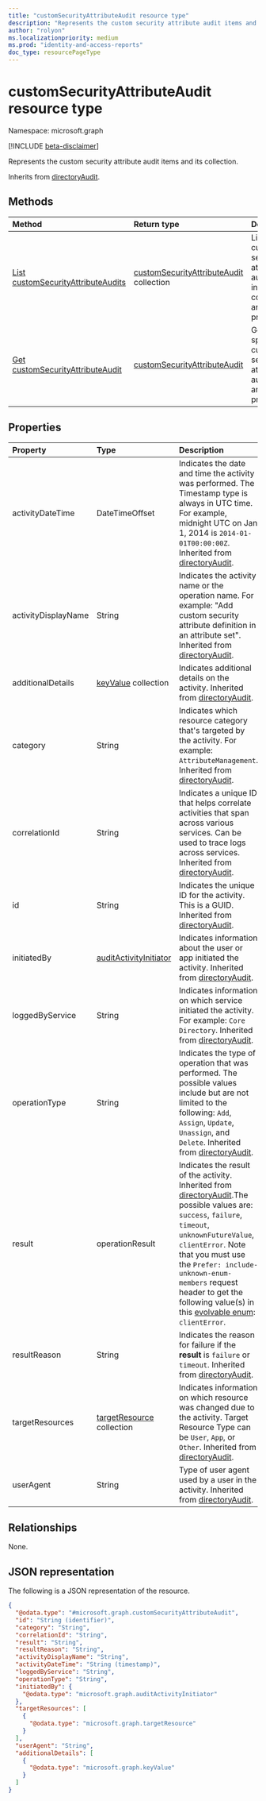 ```yaml
---
title: "customSecurityAttributeAudit resource type"
description: "Represents the custom security attribute audit items and its collection."
author: "rolyon"
ms.localizationpriority: medium
ms.prod: "identity-and-access-reports"
doc_type: resourcePageType
---
```


# customSecurityAttributeAudit resource type

Namespace: microsoft.graph

[!INCLUDE [beta-disclaimer](../../includes/beta-disclaimer.md)]

Represents the custom security attribute audit items and its collection.

Inherits from [directoryAudit](../resources/directoryaudit.md).

## Methods
|Method|Return type|Description|
|:---|:---|:---|
|[List customSecurityAttributeAudits](../api/auditlogroot-list-customsecurityattributeaudits.md)|[customSecurityAttributeAudit](../resources/customsecurityattributeaudit.md) collection|List the custom security attribute audit items in the collection and their properties.|
|[Get customSecurityAttributeAudit](../api/customsecurityattributeaudit-get.md)|[customSecurityAttributeAudit](../resources/customsecurityattributeaudit.md)|Get a specific custom security attribute audit item and its properties.|

## Properties
|Property|Type|Description|
|:---|:---|:---|
|activityDateTime|DateTimeOffset| Indicates the date and time the activity was performed. The Timestamp type is always in UTC time. For example, midnight UTC on Jan 1, 2014 is `2014-01-01T00:00:00Z`. Inherited from [directoryAudit](../resources/directoryaudit.md).|
|activityDisplayName|String|Indicates the activity name or the operation name. For example: "Add custom security attribute definition in an attribute set". Inherited from [directoryAudit](../resources/directoryaudit.md).|
|additionalDetails|[keyValue](../resources/keyvalue.md) collection|Indicates additional details on the activity. Inherited from [directoryAudit](../resources/directoryaudit.md).|
|category|String|Indicates which resource category that's targeted by the activity. For example: `AttributeManagement`. Inherited from [directoryAudit](../resources/directoryaudit.md).|
|correlationId|String|Indicates a unique ID that helps correlate activities that span across various services. Can be used to trace logs across services. Inherited from [directoryAudit](../resources/directoryaudit.md).|
|id|String|Indicates the unique ID for the activity. This is a GUID. Inherited from [directoryAudit](../resources/directoryaudit.md).|
|initiatedBy|[auditActivityInitiator](../resources/auditactivityinitiator.md)|Indicates information about the user or app initiated the activity. Inherited from [directoryAudit](../resources/directoryaudit.md).|
|loggedByService|String|Indicates information on which service initiated the activity. For example: `Core Directory`. Inherited from [directoryAudit](../resources/directoryaudit.md).|
|operationType|String|Indicates the type of operation that was performed. The possible values include but are not limited to the following: `Add`, `Assign`, `Update`, `Unassign`, and `Delete`. Inherited from [directoryAudit](../resources/directoryaudit.md).|
|result|operationResult|Indicates the result of the activity. Inherited from [directoryAudit](../resources/directoryaudit.md).The possible values are: `success`, `failure`, `timeout`, `unknownFutureValue`, `clientError`. Note that you must use the `Prefer: include-unknown-enum-members` request header to get the following value(s) in this [evolvable enum](/graph/best-practices-concept#handling-future-members-in-evolvable-enumerations): `clientError`.|
|resultReason|String|Indicates the reason for failure if the **result** is `failure` or `timeout`. Inherited from [directoryAudit](../resources/directoryaudit.md).|
|targetResources|[targetResource](../resources/targetresource.md) collection|Indicates information on which resource was changed due to the activity. Target Resource Type can be `User`, `App`, or `Other`. Inherited from [directoryAudit](../resources/directoryaudit.md).|
|userAgent|String|Type of user agent used by a user in the activity. Inherited from [directoryAudit](../resources/directoryaudit.md).|

## Relationships
None.

## JSON representation
The following is a JSON representation of the resource.
<!-- {
  "blockType": "resource",
  "keyProperty": "id",
  "@odata.type": "microsoft.graph.customSecurityAttributeAudit",
  "baseType": "microsoft.graph.directoryAudit",
  "openType": false
}
-->
``` json
{
  "@odata.type": "#microsoft.graph.customSecurityAttributeAudit",
  "id": "String (identifier)",
  "category": "String",
  "correlationId": "String",
  "result": "String",
  "resultReason": "String",
  "activityDisplayName": "String",
  "activityDateTime": "String (timestamp)",
  "loggedByService": "String",
  "operationType": "String",
  "initiatedBy": {
    "@odata.type": "microsoft.graph.auditActivityInitiator"
  },
  "targetResources": [
    {
      "@odata.type": "microsoft.graph.targetResource"
    }
  ],
  "userAgent": "String",
  "additionalDetails": [
    {
      "@odata.type": "microsoft.graph.keyValue"
    }
  ]
}
```


